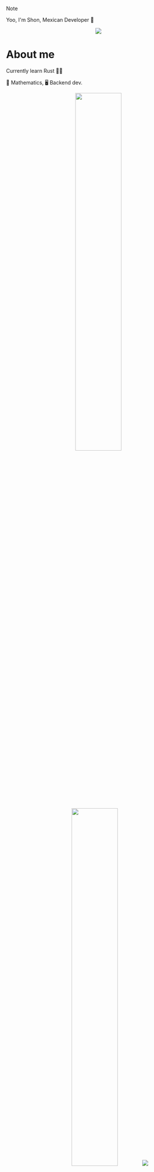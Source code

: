 > [!NOTE]
> Yoo, I'm Shon, Mexican Developer 🦡

<div align="center">
<img src="https://media3.giphy.com/media/CRJqX2pz2RA8E/giphy.gif?cid=ecf05e47um83n0sgkk3tsf8uturj9ewwt275rjfx7q3my0cw&ep=v1_gifs_search&rid=giphy.gif&ct=g">
</div>

# About me

Currently learn Rust  😶‍🌫️

🧮 Mathematics,  🖥️ Backend dev.

<div align="center">
  <img src="https://github-readme-stats.vercel.app/api?username=shonsagoro&theme=nightowl&rank_icon=github&hide=issues" height="50%" width="auto">
  <img src="https://github-readme-stats.vercel.app/api/top-langs/?username=shonsagoro&theme=nightowl&hide_border=false&include_all_commits=false&count_private=false&layout=compact&hide=css,cmake" height="50%" width="auto">
  <img src="https://github-readme-streak-stats.herokuapp.com/?user=shonsagoro&theme=nightowl&hide_border=false&layout=compact">
</div>

### Social media
<br/>
<a href="https://www.linkedin.com/in/jonathan-g%C3%B3mez-roque-shon/" target="_blank"><img src="https://devicon-website.vercel.app/api/linkedin/original.svg" height="50" alt="bash_script logo"></img></a>

## Projects
<img src="https://i.postimg.cc/wTrBbL44/ditheing.png" align="right" width="45%" >
<div align="left">
  <img src="https://github-readme-stats.vercel.app/api/pin/?username=shonsagoro&repo=GoTris&theme=nightowl" width="45%" >
  <img src="https://github-readme-stats.vercel.app/api/pin/?username=shonsagoro&repo=API_RMS&theme=nightowl" width="45%" >
  <img src="https://github-readme-stats.vercel.app/api/pin/?username=shonsagoro&repo=FreqPy&theme=nightowl" width="45%" >
</div>

## Skills
<div align="center">

### Programming languages (& HTML)

</div>
<div align="center">
  <img src="https://devicon-website.vercel.app/api/bash/plain.svg?color=%23FFFFFF" height="30" alt="bash_script logo"></img>
  <img width="12" />
  <img src="https://devicon-website.vercel.app/api/cplusplus/line.svg?color=%2300ACFF" height="30" alt="c++ logo"></img>
  <img width="12" />
  <img src="https://devicon-website.vercel.app/api/go/original-wordmark.svg?color=%2300CCFF" height="30" alt="go logo"></img>
  <img width="12" />
  <img src="https://devicon-website.vercel.app/api/java/original-wordmark.svg" height="30" alt="java logo"></img>
  <img width="12" />
  <img src="https://devicon-website.vercel.app/api/javascript/original.svg" height="30" alt="javascript logo"></img>
  <img width="12" />  
  <img src="https://devicon-website.vercel.app/api/markdown/original.svg?color=%23FFFFFF" height="30" alt="markdown logo"></img>
  <img width="12" />    
  <img src="https://devicon-website.vercel.app/api/python/original.svg" height="30" alt="python logo"></img>
  <img width="12" />  
  <img src="https://devicon-website.vercel.app/api/rust/plain.svg?color=%23FFFFFF" height="30" alt="rust logo"></img>
  <img width="12" />  
  <img src="https://devicon-website.vercel.app/api/typescript/original.svg" height="30" alt="typescript logo"></img>
  <img width="12" />  
  <img src="https://devicon-website.vercel.app/api/php/original.svg" height="30" alt="php logo"></img>
  <img width="12" />  
  <img src="https://devicon-website.vercel.app/api/html5/original.svg" height="30" alt="html logo"></img>

</div>

<div align="center">

### Frameworks & Libraries

</div>

<div align="center">
  <img src="https://devicon-website.vercel.app/api/electron/original.svg?color=%2300D9FF" height="30" alt="electron logo"></img>
  <img width="12" />
  <img src="https://devicon-website.vercel.app/api/fastapi/plain.svg?color=%2300F5DC" height="30" alt="fastapi logo"></img>
  <img width="12" />
  <img src="https://devicon-website.vercel.app/api/jest/plain.svg" height="30" alt="jest logo"></img>
  <img width="12" />
  <img src="https://devicon-website.vercel.app/api/nextjs/line.svg?color=%23FFFFFF" height="30" alt="nextjs logo"></img>
  <img width="12" />
  <img src="https://devicon-website.vercel.app/api/opencv/original.svg" height="30" alt="opencv logo"></img>
  <img width="12" />
  <img src="https://devicon-website.vercel.app/api/react/original.svg" height="30" alt="react logo"></img>
  <img width="12" />
  <img src="https://devicon-website.vercel.app/api/spring/original-wordmark.svg" height="30" alt="spring logo"></img>
  <img width="12" />
  <img src="https://devicon-website.vercel.app/api/tailwindcss/plain.svg" height="30" alt="taildwind logo"></img>
  <img width="12" />
  <img src="https://devicon-website.vercel.app/api/tensorflow/original.svg" height="30" alt="tensorflow logo"></img>
  <img width="12" />
  <img src="https://devicon-website.vercel.app/api/express/original.svg?color=%23FFFFFF" height="30" alt="express logo"></img>
  <img width="12" />
  <img src="https://devicon-website.vercel.app/api/nodejs/original-wordmark.svg" height="30" alt="nodejs logo"></img>
  <img width="12" />
  <img src="https://devicon-website.vercel.app/api/laravel/plain-wordmark.svg" height="30" alt="laravel logo"></img>
  <img width="12" />
  <img src="https://devicon-website.vercel.app/api/socketio/original.svg?color=%23FFFFFF" height="30" alt="socket_io logo"></img>
</div>

<div align="center">

### Software & organization

</div>

<div align="center">
  <img src="https://devicon-website.vercel.app/api/jupyter/original.svg" height="30" alt="jupiter logo"></img>
  <img width="12" />
  <img src="https://devicon-website.vercel.app/api/androidstudio/original.svg" height="30" alt="android_studio logo"></img>
  <img width="12" />
  <img src="https://devicon-website.vercel.app/api/apache/line-wordmark.svg?color=%23FF0000" height="30" alt="apache logo"></img>
  <img width="12" />
  <img src="https://devicon-website.vercel.app/api/blender/original.svg" height="30" alt="blender logo"></img>
  <img width="12" />
  <img src="https://devicon-website.vercel.app/api/docker/plain-wordmark.svg" height="30" alt="docker logo"></img>
  <img width="12" />
  <img src="https://devicon-website.vercel.app/api/jenkins/original.svg" height="30" alt="jenkins logo"></img>
  <img width="12" />
  <img src="https://devicon-website.vercel.app/api/jetbrains/original.svg" height="30" alt="jetbrains logo"></img>
  <img width="12" />
  <img src="https://devicon-website.vercel.app/api/jira/original.svg" height="30" alt="jira logo"></img>
  <img width="12" />
  <img src="https://devicon-website.vercel.app/api/latex/original.svg?color=%23FFFFFF" height="30" alt="latex logo"></img>
  <img width="12" />
  <img src="https://devicon-website.vercel.app/api/raspberrypi/original.svg" height="30" alt="raspberrypi logo"></img>
  <img width="12" />
  <img src="https://devicon-website.vercel.app/api/trello/plain.svg" height="30" alt="trello logo"></img>
  <img width="12" />
  <img src="https://devicon-website.vercel.app/api/ubuntu/plain.svg" height="30" alt="ubuntu logo"></img>
  <img width="12" />
  <img src="https://devicon-website.vercel.app/api/vscode/original.svg" height="30" alt="vscode logo"></img>
  <img width="12" />
  <img src="https://devicon-website.vercel.app/api/anaconda/original.svg" height="30" alt="anaconda logo"></img>
  <img width="12" />
  <img src="https://devicon-website.vercel.app/api/composer/original.svg" height="30" alt="composer logo"></img>
  <img width="12" />
  <img src="https://devicon-website.vercel.app/api/debian/original-wordmark.svg" height="30" alt="debian logo"></img>
  <img width="12" />
  <img src="https://devicon-website.vercel.app/api/nginx/original.svg" height="30" alt="nginx logo"></img>
</div>

<div align="center">

### Cloud Services

</div>

<div align="center">
  <img src="https://devicon-website.vercel.app/api/mysql/original.svg" height="30" alt="mysql logo"></img>
  <img width="12" />
  <img src="https://devicon-website.vercel.app/api/mongodb/original.svg" height="30" alt="mongo logo"></img>
  <img width="12" />
  <img src="https://devicon-website.vercel.app/api/amazonwebservices/original.svg" height="30" alt="aws logo"></img>
  <img width="12" />
  <img src="https://devicon-website.vercel.app/api/firebase/plain.svg" height="30" alt="firebase logo"></img>
</div>

